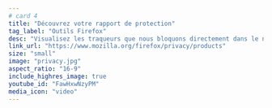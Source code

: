 ```yaml
---
# card 4
title: "Découvrez votre rapport de protection"
tag_label: "Outils Firefox"
desc: "Visualisez les traqueurs que nous bloquons directement dans le navigateur."
link_url: "https://www.mozilla.org/firefox/privacy/products"
size: "small"
image: "privacy.jpg"
aspect_ratio: "16-9"
include_highres_image: true
youtube_id: "FawHxwNzyPM"
media_icon: "video"
---
```

